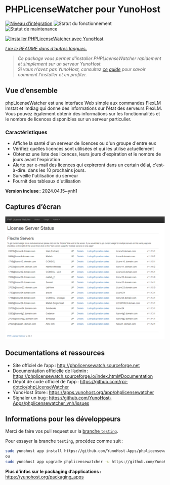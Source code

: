 <!--
Nota bene : ce README est automatiquement généré par <https://github.com/YunoHost/apps/tree/master/tools/readme_generator>
Il NE doit PAS être modifié à la main.
-->

# PHPLicenseWatcher pour YunoHost

[![Niveau d’intégration](https://dash.yunohost.org/integration/phplicensewatcher.svg)](https://dash.yunohost.org/appci/app/phplicensewatcher) ![Statut du fonctionnement](https://ci-apps.yunohost.org/ci/badges/phplicensewatcher.status.svg) ![Statut de maintenance](https://ci-apps.yunohost.org/ci/badges/phplicensewatcher.maintain.svg)

[![Installer PHPLicenseWatcher avec YunoHost](https://install-app.yunohost.org/install-with-yunohost.svg)](https://install-app.yunohost.org/?app=phplicensewatcher)

*[Lire le README dans d'autres langues.](./ALL_README.md)*

> *Ce package vous permet d’installer PHPLicenseWatcher rapidement et simplement sur un serveur YunoHost.*  
> *Si vous n’avez pas YunoHost, consultez [ce guide](https://yunohost.org/install) pour savoir comment l’installer et en profiter.*

## Vue d’ensemble

phpLicenseWatcher est une interface Web simple aux commandes FlexLM lmstat et lmdiag qui donne des informations sur l'état des serveurs FlexLM. Vous pouvez également obtenir des informations sur les fonctionnalités et le nombre de licences disponibles sur un serveur particulier.

### Caractéristiques

- Affiche la santé d'un serveur de licences ou d'un groupe d'entre eux
- Vérifiez quelles licences sont utilisées et qui les utilise actuellement
- Obtenez une liste des licences, leurs jours d'expiration et le nombre de jours avant l'expiration
- Alerte par e-mail des licences qui expireront dans un certain délai, c'est-à-dire. dans les 10 prochains jours.
- Surveille l'utilisation du serveur
- Fournit des tableaux d'utilisation 


**Version incluse :** 2024.04.15~ynh1

## Captures d’écran

![Capture d’écran de PHPLicenseWatcher](./doc/screenshots/screenshot1.png)

## Documentations et ressources

- Site officiel de l’app : <http://phplicensewatch.sourceforge.net>
- Documentation officielle de l’admin : <https://phplicensewatch.sourceforge.io/index.html#Documentation>
- Dépôt de code officiel de l’app : <https://github.com/rpi-dotcio/phpLicenseWatcher>
- YunoHost Store : <https://apps.yunohost.org/app/phplicensewatcher>
- Signaler un bug : <https://github.com/YunoHost-Apps/phplicensewatcher_ynh/issues>

## Informations pour les développeurs

Merci de faire vos pull request sur la [branche `testing`](https://github.com/YunoHost-Apps/phplicensewatcher_ynh/tree/testing).

Pour essayer la branche `testing`, procédez comme suit :

```bash
sudo yunohost app install https://github.com/YunoHost-Apps/phplicensewatcher_ynh/tree/testing --debug
ou
sudo yunohost app upgrade phplicensewatcher -u https://github.com/YunoHost-Apps/phplicensewatcher_ynh/tree/testing --debug
```

**Plus d’infos sur le packaging d’applications :** <https://yunohost.org/packaging_apps>
